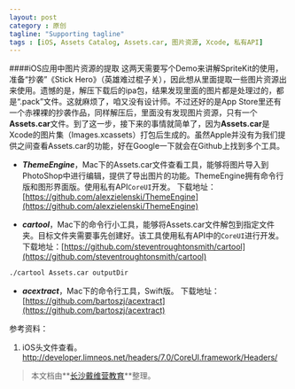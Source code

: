 ```yaml
---
layout: post
category : 原创
tagline: "Supporting tagline"
tags : [iOS, Assets Catalog, Assets.car, 图片资源, Xcode, 私有API]
---
```

####iOS应用中图片资源的提取
这两天需要写个Demo来讲解SpriteKit的使用，准备“抄袭”《Stick Hero》（英雄难过棍子关），因此想从里面提取一些图片资源出来使用。遗憾的是，解压下载后的ipa包，结果发现里面的图片都是处理过的，都是“.pack”文件。这就麻烦了，咱又没有设计师。不过还好的是App Store里还有一个赤裸裸的抄袭作品，同样解压后，里面没有发现图片资源，只有一个**Assets.car**文件。到了这一步，接下来的事情就简单了，因为**Assets.car**是Xcode的图片集（Images.xcassets）打包后生成的。虽然Apple并没有为我们提供之间查看Assets.car的功能，好在Google一下就会在Github上找到多个工具。

- ***ThemeEngine***，Mac下的Assets.car文件查看工具，能够将图片导入到PhotoShop中进行编辑，提供了导出图片的功能。ThemeEngine拥有命令行版和图形界面版。使用私有API`CoreUI`开发。
下载地址：[https://github.com/alexzielenski/ThemeEngine](https://github.com/alexzielenski/ThemeEngine)

- ***cartool***，Mac下的命令行小工具，能够将Assets.car文件解包到指定文件夹。目标文件夹需要事先创建好。该工具使用私有API中的`CoreUI`进行开发。
下载地址：[https://github.com/steventroughtonsmith/cartool](https://github.com/steventroughtonsmith/cartool)

```bash
./cartool Assets.car outputDir
```

- ***acextract***，Mac下的命令行工具，Swift版。
下载地址：[https://github.com/bartoszj/acextract](https://github.com/bartoszj/acextract)

参考资料：
1. iOS头文件查看。http://developer.limneos.net/headers/7.0/CoreUI.framework/Headers/



> 本文档由**[长沙戴维营教育](http://www.diveinedu.cn)**整理。

